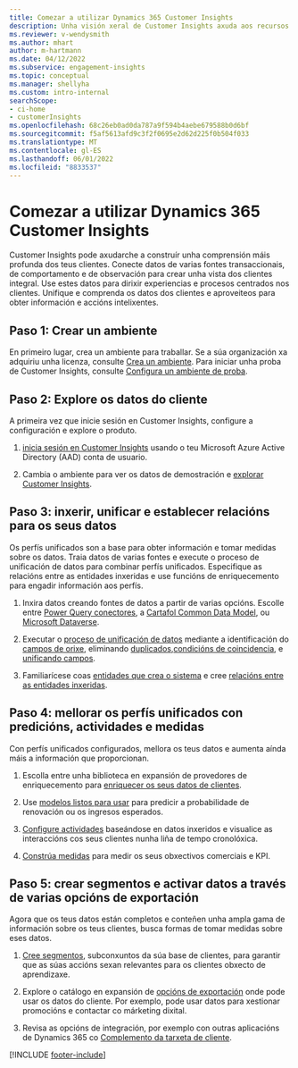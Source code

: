 ```yaml
---
title: Comezar a utilizar Dynamics 365 Customer Insights
description: Unha visión xeral de Customer Insights axuda aos recursos a comezar rapidamente.
ms.reviewer: v-wendysmith
ms.author: mhart
author: m-hartmann
ms.date: 04/12/2022
ms.subservice: engagement-insights
ms.topic: conceptual
ms.manager: shellyha
ms.custom: intro-internal
searchScope:
- ci-home
- customerInsights
ms.openlocfilehash: 68c26eb0ad0da787a9f594b4aebe679588b0d6bf
ms.sourcegitcommit: f5af5613afd9c3f2f0695e2d62d225f0b504f033
ms.translationtype: MT
ms.contentlocale: gl-ES
ms.lasthandoff: 06/01/2022
ms.locfileid: "8833537"
---
```

# <a name="get-started-with-dynamics-365-customer-insights"></a>Comezar a utilizar Dynamics 365 Customer Insights

Customer Insights pode axudarche a construír unha comprensión máis profunda dos teus clientes. Conecte datos de varias fontes transaccionais, de comportamento e de observación para crear unha vista dos clientes integral. Use estes datos para dirixir experiencias e procesos centrados nos clientes. Unifique e comprenda os datos dos clientes e aproveiteos para obter información e accións intelixentes.

## <a name="step-1-create-an-environment"></a>Paso 1: Crear un ambiente

En primeiro lugar, crea un ambiente para traballar. Se a súa organización xa adquiriu unha licenza, consulte [Crea un ambiente](create-environment.md). Para iniciar unha proba de Customer Insights, consulte [Configura un ambiente de proba](trial-signup.md).

## <a name="step-2-explore-customer-insights"></a>Paso 2: Explore os datos do cliente

A primeira vez que inicie sesión en Customer Insights, configure a configuración e explore o produto.

1. [inicia sesión en Customer Insights](https://home.ci.ai.dynamics.com) usando o teu Microsoft Azure Active Directory (AAD) conta de usuario.

1. Cambia o ambiente para ver os datos de demostración e [explorar Customer Insights](home.md).

## <a name="step-3-ingest-unify-and-set-up-relationships-for-your-data"></a>Paso 3: inxerir, unificar e establecer relacións para os seus datos

Os perfís unificados son a base para obter información e tomar medidas sobre os datos. Traia datos de varias fontes e execute o proceso de unificación de datos para combinar perfís unificados. Especifique as relacións entre as entidades inxeridas e use funcións de enriquecemento para engadir información aos perfís.

1. Inxira datos creando fontes de datos a partir de varias opcións. Escolle entre [Power Query conectores](connect-power-query.md), a [Cartafol Common Data Model](connect-common-data-model.md), ou [Microsoft Dataverse](connect-dataverse-managed-lake.md).

1. Executar o [proceso de unificación de datos](data-unification.md) mediante a identificación do [campos de orixe](map-entities.md), eliminando [duplicados](remove-duplicates.md),[condicións de coincidencia](match-entities.md), e [unificando campos](merge-entities.md).

1. Familiarícese coas [entidades que crea o sistema](entities.md) e cree [relacións entre as entidades inxeridas](relationships.md).

## <a name="step-4-enhance-unified-profiles-with-predictions-activities-and-measures"></a>Paso 4: mellorar os perfís unificados con predicións, actividades e medidas

Con perfís unificados configurados, mellora os teus datos e aumenta aínda máis a información que proporcionan.

1. Escolla entre unha biblioteca en expansión de provedores de enriquecemento para [enriquecer os seus datos de clientes](enrichment-hub.md).

1. Use [modelos listos para usar](predictions-overview.md) para predicir a probabilidade de renovación ou os ingresos esperados.

1. [Configure actividades](activities.md) baseándose en datos inxeridos e visualice as interaccións cos seus clientes nunha liña de tempo cronolóxica.

1. [Constrúa medidas](measures.md) para medir os seus obxectivos comerciais e KPI.

## <a name="step-5-create-segments-and-activate-data-through-various-export-options"></a>Paso 5: crear segmentos e activar datos a través de varias opcións de exportación

Agora que os teus datos están completos e conteñen unha ampla gama de información sobre os teus clientes, busca formas de tomar medidas sobre eses datos.

1. [Cree segmentos](segments.md), subconxuntos da súa base de clientes, para garantir que as súas accións sexan relevantes para os clientes obxecto de aprendizaxe.

1. Explore o catálogo en expansión de [opcións de exportación](export-destinations.md) onde pode usar os datos do cliente. Por exemplo, pode usar datos para xestionar promocións e contactar co márketing dixital.

1. Revisa as opcións de integración, por exemplo con outras aplicacións de Dynamics 365 co [Complemento da tarxeta de cliente](customer-card-add-in.md).  


[!INCLUDE [footer-include](includes/footer-banner.md)]

